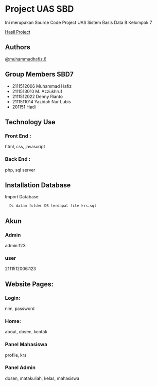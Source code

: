 
# Project UAS SBD
Ini merupakan Source Code Project UAS Sistem Basis Data B Kelompok 7

[Hasil Project](https://sbd7.000webhostapp.com/)


## Authors

[@muhammadhafiz.6](https://instagram.com/muhammadhafiz.6)

## Group Members SBD7
- 2111512006 Muhammad Hafiz
- 2111513010 M. Azzukhruf
- 2111512022 Denny Rianto
- 2111511014 Yazidah Nur Lubis
- 201151 Hadi
## Technology Use
### Front End :
html, css, javascript

### Back End :
php, sql server

## Installation Database

Import Database

```bash
  Di dalam folder DB terdapat file krs.sql
```
    
## Akun
### Admin
admin:123

### user
2111512006:123

## Website Pages:
### Login:
nim, password
### Home:
about, dosen, kontak
### Panel Mahasiswa
profile, krs
### Panel Admin
dosen, matakuliah, kelas, mahasiswa
